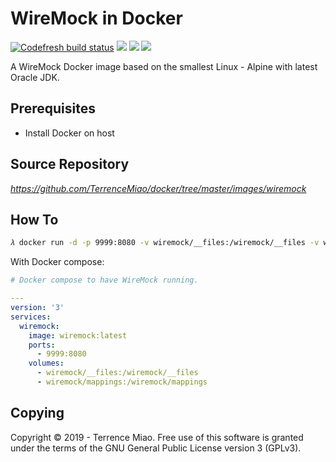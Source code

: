 WireMock in Docker
==================
[![Codefresh build status](https://g.codefresh.io/api/badges/pipeline/terrencemiao/TerrenceMiao%2Fdocker%2Fwiremock?type=cf-2)]( https://g.codefresh.io/public/accounts/terrencemiao/pipelines/TerrenceMiao/docker/wiremock) [![](https://images.microbadger.com/badges/image/jtech/wiremock.svg)](https://microbadger.com/images/jtech/wiremock "Get your own image badge on microbadger.com") [![](https://images.microbadger.com/badges/version/jtech/wiremock.svg)](https://microbadger.com/images/jtech/wiremock "Get your own version badge on microbadger.com") [![](https://img.shields.io/docker/pulls/jtech/wiremock.svg)](https://hub.docker.com/r/jtech/wiremock "Get your own docker pull badge on shields.io")

A WireMock Docker image based on the smallest Linux - Alpine with latest Oracle JDK.

Prerequisites
-------------

- Install Docker on host

Source Repository
-----------------
_https://github.com/TerrenceMiao/docker/tree/master/images/wiremock_

How To
------

```bash
𝜆 docker run -d -p 9999:8080 -v wiremock/__files:/wiremock/__files -v wiremock/mappings/:/wiremock/mappings --name wiremock wiremock
```

With Docker compose:

```yaml
# Docker compose to have WireMock running.

---
version: '3'
services:
  wiremock:
    image: wiremock:latest
    ports:
      - 9999:8080
    volumes:
      - wiremock/__files:/wiremock/__files
      - wiremock/mappings:/wiremock/mappings
```

Copying
-------
Copyright © 2019 - Terrence Miao. Free use of this software is granted under the terms of the GNU General Public License version 3 (GPLv3).
